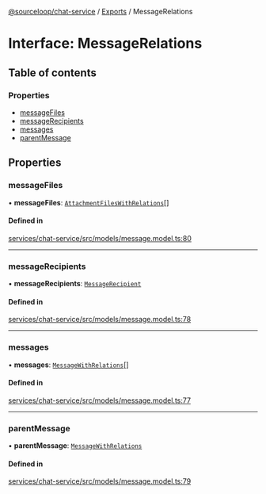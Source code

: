 [@sourceloop/chat-service](../README.md) / [Exports](../modules.md) / MessageRelations

# Interface: MessageRelations

## Table of contents

### Properties

- [messageFiles](MessageRelations.md#messagefiles)
- [messageRecipients](MessageRelations.md#messagerecipients)
- [messages](MessageRelations.md#messages)
- [parentMessage](MessageRelations.md#parentmessage)

## Properties

### messageFiles

• **messageFiles**: [`AttachmentFilesWithRelations`](../modules.md#attachmentfileswithrelations)[]

#### Defined in

[services/chat-service/src/models/message.model.ts:80](https://github.com/sourcefuse/loopback4-microservice-catalog/blob/93a7f917/services/chat-service/src/models/message.model.ts#L80)

___

### messageRecipients

• **messageRecipients**: [`MessageRecipient`](../classes/MessageRecipient.md)

#### Defined in

[services/chat-service/src/models/message.model.ts:78](https://github.com/sourcefuse/loopback4-microservice-catalog/blob/93a7f917/services/chat-service/src/models/message.model.ts#L78)

___

### messages

• **messages**: [`MessageWithRelations`](../modules.md#messagewithrelations)[]

#### Defined in

[services/chat-service/src/models/message.model.ts:77](https://github.com/sourcefuse/loopback4-microservice-catalog/blob/93a7f917/services/chat-service/src/models/message.model.ts#L77)

___

### parentMessage

• **parentMessage**: [`MessageWithRelations`](../modules.md#messagewithrelations)

#### Defined in

[services/chat-service/src/models/message.model.ts:79](https://github.com/sourcefuse/loopback4-microservice-catalog/blob/93a7f917/services/chat-service/src/models/message.model.ts#L79)
